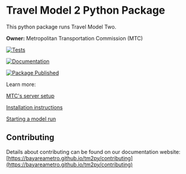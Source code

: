 # Travel Model 2 Python Package

This python package runs Travel Model Two.

**Owner:** Metropolitan Transportation Commission (MTC)

[![Tests](https://github.com/BayAreaMetro/tm2py/actions/workflows/test.yml/badge.svg?branch=develop)](https://github.com/BayAreaMetro/tm2py/actions/workflows/test.yml)

[![Documentation](https://github.com/BayAreaMetro/tm2py/actions/workflows/docs.yml/badge.svg?branch=develop)](https://github.com/BayAreaMetro/tm2py/actions/workflows/docs.yml)

[![Package Published](https://github.com/BayAreaMetro/tm2py/actions/workflows/publish.yml/badge.svg?branch=develop)](https://github.com/BayAreaMetro/tm2py/actions/workflows/publish.yml)


Learn more:

[MTC's server setup](docs/server-setup.md)

[Installation instructions](docs/install.md)

[Starting a model run](docs/run.md)


## Contributing

Details about contributing can be found on our documentation website: [https://bayareametro.github.io/tm2py/contributing](https://bayareametro.github.io/tm2py/contributing)

